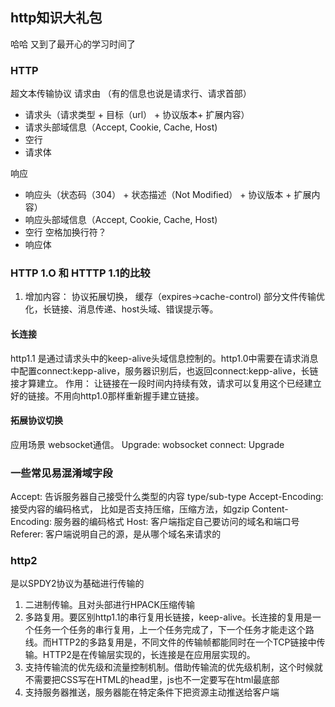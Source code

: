 ## http知识大礼包
哈哈 又到了最开心的学习时间了

### HTTP
超文本传输协议
请求由 （有的信息也说是请求行、请求首部）
+ 请求头（请求类型 + 目标（url） + 协议版本+ 扩展内容）
+ 请求头部域信息（Accept, Cookie, Cache, Host) 
+ 空行 
+ 请求体 

响应
+ 响应头（状态码（304） + 状态描述（Not Modified） + 协议版本 + 扩展内容）
+ 响应头部域信息（Accept, Cookie, Cache, Host) 
+ 空行  空格加换行符？
+ 响应体 

### HTTP 1.O 和 HTTTP 1.1的比较
1. 增加内容： 协议拓展切换， 缓存（expires->cache-control) 部分文件传输优化，长链接、消息传递、host头域、错误提示等。

#### 长连接
http1.1 是通过请求头中的keep-alive头域信息控制的。http1.0中需要在请求消息中配置connect:kepp-alive，服务器识别后，也返回connect:kepp-alive，长链接才算建立。
作用： 
让链接在一段时间内持续有效，请求可以复用这个已经建立好的链接。不用向http1.0那样重新握手建立链接。

#### 拓展协议切换
应用场景 websocket通信。
Upgrade: wobsocket
connect: Upgrade

### 一些常见易混淆域字段
Accept: 告诉服务器自己接受什么类型的内容   type/sub-type
Accept-Encoding:  接受内容的编码格式，  比如是否支持压缩，压缩方法，如gzip
Content-Encoding: 服务器的编码格式
Host:  客户端指定自己要访问的域名和端口号
Referer: 客户端说明自己的源，是从哪个域名来请求的

### http2
是以SPDY2协议为基础进行传输的
1. 二进制传输。且对头部进行HPACK压缩传输
2. 多路复用。要区别http1.1的串行复用长链接，keep-alive。长连接的复用是一个任务一个任务的串行复用，上一个任务完成了，下一个任务才能走这个路线。而HTTP2的多路复用是，不同文件的传输帧都能同时在一个TCP链接中传输。HTTP2是在传输层实现的，长连接是在应用层实现的。
3. 支持传输流的优先级和流量控制机制。借助传输流的优先级机制，这个时候就不需要把CSS写在HTML的head里，js也不一定要写在html最底部
4. 支持服务器推送，服务器能在特定条件下把资源主动推送给客户端




